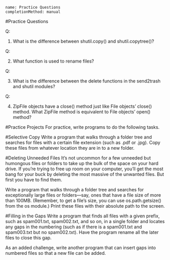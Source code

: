 ```ngMeta
name: Practice Questions
completionMethod: manual
```
#Practice Questions

Q:

1. What is the difference between shutil.copy() and shutil.copytree()?

Q:

2. What function is used to rename files?

Q:

3. What is the difference between the delete functions in the send2trash and shutil modules?

Q:

4. ZipFile objects have a close() method just like File objects’ close() method. What ZipFile method is equivalent to File objects’ open() method?

#Practice Projects
For practice, write programs to do the following tasks.

#Selective Copy
Write a program that walks through a folder tree and searches for files with a certain file extension (such as .pdf or .jpg). Copy these files from whatever location they are in to a new folder.

#Deleting Unneeded Files
It’s not uncommon for a few unneeded but humongous files or folders to take up the bulk of the space on your hard drive. If you’re trying to free up room on your computer, you’ll get the most bang for your buck by deleting the most massive of the unwanted files. But first you have to find them.

Write a program that walks through a folder tree and searches for exceptionally large files or folders—say, ones that have a file size of more than 100MB. (Remember, to get a file’s size, you can use os.path.getsize() from the os module.) Print these files with their absolute path to the screen.

#Filling in the Gaps
Write a program that finds all files with a given prefix, such as spam001.txt, spam002.txt, and so on, in a single folder and locates any gaps in the numbering (such as if there is a spam001.txt and spam003.txt but no spam002.txt). Have the program rename all the later files to close this gap.

As an added challenge, write another program that can insert gaps into numbered files so that a new file can be added.